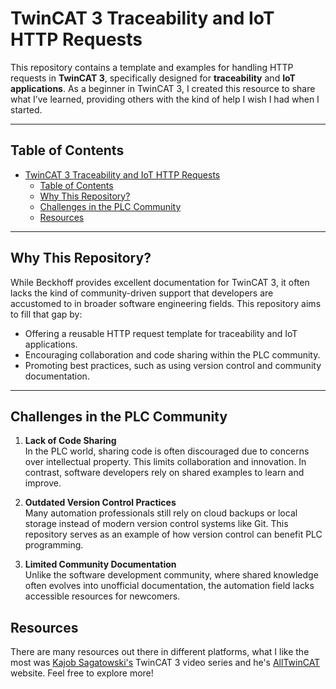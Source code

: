 # TwinCAT 3 Traceability and IoT HTTP Requests

This repository contains a template and examples for handling HTTP requests in **TwinCAT 3**, specifically designed for **traceability** and **IoT applications**. As a beginner in TwinCAT 3, 
I created this resource to share what I’ve learned, providing others with the kind of help I wish I had when I started.

---

## Table of Contents
- [TwinCAT 3 Traceability and IoT HTTP Requests](#twincat-3-traceability-and-iot-http-requests)
  - [Table of Contents](#table-of-contents)
  - [Why This Repository?](#why-this-repository)
  - [Challenges in the PLC Community](#challenges-in-the-plc-community)
  - [Resources](#resources)

---

## Why This Repository?

While Beckhoff provides excellent documentation for TwinCAT 3, it often lacks the kind of community-driven support that developers are accustomed to in broader software engineering fields. This 
repository aims to fill that gap by:

- Offering a reusable HTTP request template for traceability and IoT applications.
- Encouraging collaboration and code sharing within the PLC community.
- Promoting best practices, such as using version control and community documentation.

---

## Challenges in the PLC Community

1. **Lack of Code Sharing**  
   In the PLC world, sharing code is often discouraged due to concerns over intellectual property. This limits collaboration and innovation. In contrast, software developers rely on shared examples to learn and improve.

2. **Outdated Version Control Practices**  
   Many automation professionals still rely on cloud backups or local storage instead of modern version control systems like Git. This repository serves as an example of how version control can benefit PLC programming.

3. **Limited Community Documentation**  
   Unlike the software development community, where shared knowledge often evolves into unofficial documentation, the automation field lacks accessible resources for newcomers.

## Resources

There are many resources out there in different platforms, what I like the most was [Kajob Sagatowski's](https://www.youtube.com/@JakobSagatowski) TwinCAT 3 video series and he's [AllTwinCAT](https://alltwincat.com/twincat-3-tutorial/) 
website. Feel free to explore more!